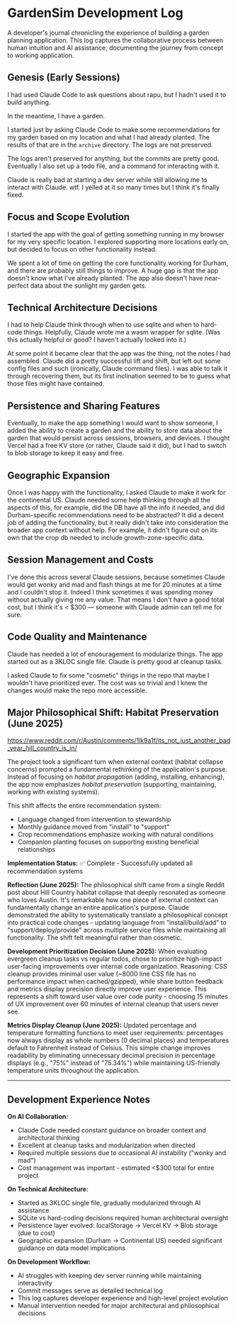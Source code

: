 # GardenSim Development Log

A developer's journal chronicling the experience of building a garden planning application. This log captures the collaborative process between human intuition and AI assistance, documenting the journey from concept to working application.

## Genesis (Early Sessions)

I had used Claude Code to ask questions about rapu, but I hadn't used it to build anything.

In the meantime, I have a garden.

I started just by asking Claude Code to make some recommendations for my garden based on my location and what I had already planted. The results of that are in the `archive` directory. The logs are not preserved.

The logs aren't preserved for anything, but the commits are pretty good. Eventually I also set up a todo file, and a command for interacting with it.

Claude is really bad at starting a dev server while still allowing me to interact with Claude. wtf. I yelled at it so many times but I think it's finally fixed.

## Focus and Scope Evolution

I started the app with the goal of getting something running in my browser for my very specific location. I explored supporting more locations early on, but decided to focus on other functionality instead. 

We spent a lot of time on getting the core functionality working for Durham, and there are probably still things to improve. A huge gap is that the app doesn't know what I've already planted. The app also doesn't have near-perfect data about the sunlight my garden gets.

## Technical Architecture Decisions

I had to help Claude think through when to use sqlite and when to hard-code things. Helpfully, Claude wrote me a wasm wrapper for sqlite. (Was this actually helpful or good? I haven't actually looked into it.)

At some point it became clear that the app was the thing, not the notes I had assembled. Claude did a pretty successful lift and shift, but left out some config files and such (ironically, Claude command files). I was able to talk it through recovering them, but its first inclination seemed to be to guess what those files might have contained.

## Persistence and Sharing Features

Eventually, to make the app something I would want to show someone, I added the ability to create a garden and the ability to store data about the garden that would persist across sessions, browsers, and devices. I thought Vercel had a free KV store (or rather, Claude said it did), but I had to switch to blob storage to keep it easy and free.

## Geographic Expansion

Once I was happy with the functionality, I asked Claude to make it work for the continental US. Claude needed some help thinking through all the aspects of this, for example, did the DB have all the info it needed, and did Durham-specific recommendations need to be abstracted? It did a decent job of adding the functionality, but it really didn't take into consideration the broader app context without help. For example, it didn't figure out on its own that the crop db needed to include growth-zone-specific data.

## Session Management and Costs

I've done this across several Claude sessions, because sometimes Claude would get wonky and mad and flash things at me for 20 minutes at a time and I couldn't stop it. Indeed I think sometimes it was spending money without actually giving me any value. That means I don't have a good total cost, but I think it's < $300 — someone with Claude admin can tell me for sure.

## Code Quality and Maintenance

Claude has needed a lot of encouragement to modularize things. The app started out as a 3KLOC single file. Claude is pretty good at cleanup tasks.

I asked Claude to fix some "cosmetic" things in the repo that maybe I wouldn't have prioritized ever. The cost was so trivial and I knew the changes would make the repo more accessible.


## Major Philosophical Shift: Habitat Preservation (June 2025)

https://www.reddit.com/r/Austin/comments/1lk9a1f/its_not_just_another_bad_year_hill_country_is_in/

The project took a significant turn when external context (habitat collapse concerns) prompted a fundamental rethinking of the application's purpose. Instead of focusing on *habitat propagation* (adding, installing, enhancing), the app now emphasizes *habitat preservation* (supporting, maintaining, working with existing systems).

This shift affects the entire recommendation system:
- Language changed from intervention to stewardship
- Monthly guidance moved from "install" to "support" 
- Crop recommendations emphasize working with natural conditions
- Companion planting focuses on supporting existing beneficial relationships

**Implementation Status:** ✅ Complete - Successfully updated all recommendation systems

**Reflection (June 2025):** The philosophical shift came from a single Reddit post about Hill Country habitat collapse that deeply resonated as someone who loves Austin. It's remarkable how one piece of external context can fundamentally change an entire application's purpose. Claude demonstrated the ability to systematically translate a philosophical concept into practical code changes - updating language from "install/build/add" to "support/deploy/provide" across multiple service files while maintaining all functionality. The shift felt meaningful rather than cosmetic.

**Development Prioritization Decision (June 2025):** When evaluating evergreen cleanup tasks vs regular todos, chose to prioritize high-impact user-facing improvements over internal code organization. Reasoning: CSS cleanup provides minimal user value (~8000 line CSS file has no performance impact when cached/gzipped), while share button feedback and metrics display precision directly improve user experience. This represents a shift toward user value over code purity - choosing 15 minutes of UX improvement over 60 minutes of internal cleanup that users never see.

**Metrics Display Cleanup (June 2025):** Updated percentage and temperature formatting functions to meet user requirements: percentages now always display as whole numbers (0 decimal places) and temperatures default to Fahrenheit instead of Celsius. This simple change improves readability by eliminating unnecessary decimal precision in percentage displays (e.g., "75%" instead of "75.34%") while maintaining US-friendly temperature units throughout the application.

---

## Development Experience Notes

**On AI Collaboration:**
- Claude Code needed constant guidance on broader context and architectural thinking
- Excellent at cleanup tasks and modularization when directed
- Required multiple sessions due to occasional AI instability ("wonky and mad")
- Cost management was important - estimated <$300 total for entire project

**On Technical Architecture:**
- Started as 3KLOC single file, gradually modularized through AI assistance
- SQLite vs hard-coding decisions required human architectural oversight
- Persistence layer evolved: localStorage → Vercel KV → Blob storage (due to cost)
- Geographic expansion (Durham → Continental US) needed significant guidance on data model implications

**On Development Workflow:**
- AI struggles with keeping dev server running while maintaining interactivity
- Commit messages serve as detailed technical log
- This log captures developer experience and high-level project evolution
- Manual intervention needed for major architectural and philosophical decisions